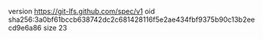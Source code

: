 version https://git-lfs.github.com/spec/v1
oid sha256:3a0bf61bccb638742dc2c681428116f5e2ae434fbf9375b90c13b2eecd9e6a86
size 23

